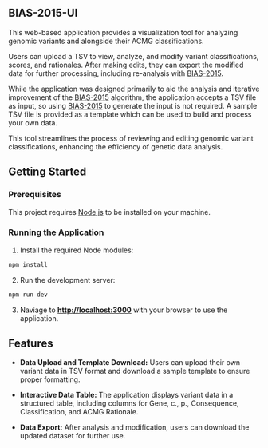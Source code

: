 ## BIAS-2015-UI

This web-based application provides a visualization tool for analyzing genomic variants and alongside their ACMG classifications.

Users can upload a TSV to view, analyze, and modify variant classifications, scores, and rationales. After making edits, they can export the modified data for further processing, including re-analysis with [BIAS-2015](https://github.com/bitscopic/BIAS-2015).

While the application was designed primarily to aid the analysis and iterative improvement of the [BIAS-2015](https://github.com/bitscopic/BIAS-2015) algorithm, the application accepts a TSV file as input, so using [BIAS-2015](https://github.com/bitscopic/BIAS-2015) to generate the input is not required.
A sample TSV file is provided as a template which can be used to build and process your own data.

This tool streamlines the process of reviewing and editing genomic variant classifications, enhancing the efficiency of genetic data analysis.

## Getting Started

### Prerequisites

This project requires [Node.js](https://nodejs.org/en/download/) to be installed on your machine.

### Running the Application

1. Install the required Node modules:

```bash
npm install
```

2. Run the development server:

```bash
npm run dev
```

3. Naviage to **[http://localhost:3000](http://localhost:3000)** with your browser to use the application.

## Features

- **Data Upload and Template Download:** Users can upload their own variant data in TSV format and download a sample template to ensure proper formatting.

- **Interactive Data Table:** The application displays variant data in a structured table, including columns for Gene, c., p., Consequence, Classification, and ACMG Rationale.

- **Data Export:** After analysis and modification, users can download the updated dataset for further use.
